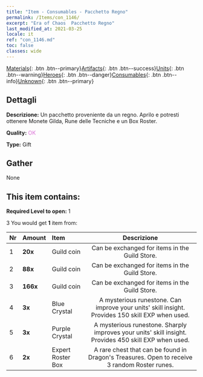 ```yaml
---
title: "Item - Consumables - Pacchetto Regno"
permalink: /Items/con_1146/
excerpt: "Era of Chaos  Pacchetto Regno"
last_modified_at: 2021-03-25
locale: it
ref: "con_1146.md"
toc: false
classes: wide
---
```

 [Materials](/it/Items/){: .btn .btn--primary}[Artifacts](/it/Items/Artifacts/){: .btn .btn--success}[Units](/it/Items/Units/){: .btn .btn--warning}[Heroes](/it/Items/Heroes/){: .btn .btn--danger}[Consumables](/it/Items/Consumables/){: .btn .btn--info}[Unknown](/it/Items/Unknown/){: .btn .btn--primary}

## Dettagli
 **Descrizione:** Un pacchetto proveniente da un regno. Aprilo e potresti ottenere Monete Gilda, Rune delle Tecniche e un Box Roster.

 **Quality:** <span style="color: #DA70D6">OK</span>

 **Type:** Gift

## Gather

  None

## This item contains:

 **Required Level to open:** 1

 3 You would get **1** item  from:

  | Nr | Amount |     Item    | Descrizione |
  |:---|:-------|:------------|:-----------:|
  | 1 |  **20x** | Guild coin | Can be exchanged for items in the Guild Store.  | 
  | 2 |  **88x** | Guild coin | Can be exchanged for items in the Guild Store.  | 
  | 3 |  **166x** | Guild coin | Can be exchanged for items in the Guild Store.  | 
  | 4 |  **3x** | Blue Crystal | A mysterious runestone. Can improve your units' skill insight. Provides 150 skill EXP when used.  | 
  | 5 |  **3x** | Purple Crystal | A mysterious runestone. Sharply improves your units' skill insight. Provides 450 skill EXP when used.  | 
  | 6 |  **2x** | Expert Roster Box | A rare chest that can be found in Dragon's Treasures. Open to receive 3 random Roster runes.  | 
